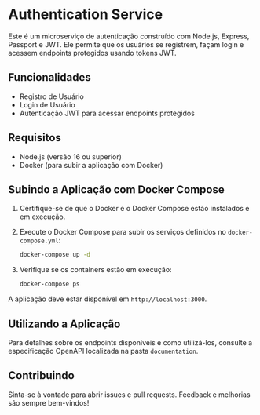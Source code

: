 # Authentication Service

Este é um microserviço de autenticação construído com Node.js, Express, Passport e JWT. Ele permite que os usuários se registrem, façam login e acessem endpoints protegidos usando tokens JWT.

## Funcionalidades

- Registro de Usuário
- Login de Usuário
- Autenticação JWT para acessar endpoints protegidos

## Requisitos

- Node.js (versão 16 ou superior)
- Docker (para subir a aplicação com Docker)

## Subindo a Aplicação com Docker Compose

1. Certifique-se de que o Docker e o Docker Compose estão instalados e em execução.

2. Execute o Docker Compose para subir os serviços definidos no `docker-compose.yml`:

    ```bash
    docker-compose up -d
    ```

3. Verifique se os containers estão em execução:

    ```bash
    docker-compose ps
    ```

A aplicação deve estar disponível em `http://localhost:3000`.

## Utilizando a Aplicação

Para detalhes sobre os endpoints disponíveis e como utilizá-los, consulte a especificação OpenAPI localizada na pasta `documentation`.

## Contribuindo

Sinta-se à vontade para abrir issues e pull requests. Feedback e melhorias são sempre bem-vindos!
